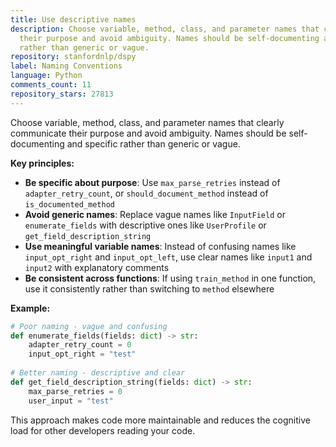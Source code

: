 ```yaml
---
title: Use descriptive names
description: Choose variable, method, class, and parameter names that clearly communicate
  their purpose and avoid ambiguity. Names should be self-documenting and specific
  rather than generic or vague.
repository: stanfordnlp/dspy
label: Naming Conventions
language: Python
comments_count: 11
repository_stars: 27813
---
```


Choose variable, method, class, and parameter names that clearly communicate their purpose and avoid ambiguity. Names should be self-documenting and specific rather than generic or vague.

**Key principles:**
- **Be specific about purpose**: Use `max_parse_retries` instead of `adapter_retry_count`, or `should_document_method` instead of `is_documented_method`
- **Avoid generic names**: Replace vague names like `InputField` or `enumerate_fields` with descriptive ones like `UserProfile` or `get_field_description_string`
- **Use meaningful variable names**: Instead of confusing names like `input_opt_right` and `input_opt_left`, use clear names like `input1` and `input2` with explanatory comments
- **Be consistent across functions**: If using `train_method` in one function, use it consistently rather than switching to `method` elsewhere

**Example:**
```python
# Poor naming - vague and confusing
def enumerate_fields(fields: dict) -> str:
    adapter_retry_count = 0
    input_opt_right = "test"
    
# Better naming - descriptive and clear  
def get_field_description_string(fields: dict) -> str:
    max_parse_retries = 0
    user_input = "test"
```

This approach makes code more maintainable and reduces the cognitive load for other developers reading your code.